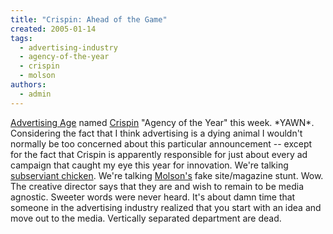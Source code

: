 ```yaml
---
title: "Crispin: Ahead of the Game"
created: 2005-01-14
tags: 
  - advertising-industry
  - agency-of-the-year
  - crispin
  - molson
authors: 
  - admin
---
```


[Advertising Age](http://www.advertisingage.com/) named [Crispin](http://www.cpbmiami.com/) "Agency of the Year" this week. \*YAWN\*. Considering the fact that I think advertising is a dying animal I wouldn't normally be too concerned about this particular announcement -- except for the fact that Crispin is apparently responsible for just about every ad campaign that caught my eye this year for innovation. We're talking [subserviant chicken](http://www.subservientchicken.com/). We're talking [Molson's](http://www.molsonusa.com/) fake site/magazine stunt. Wow. The creative director says that they are and wish to remain to be media agnostic. Sweeter words were never heard. It's about damn time that someone in the advertising industry realized that you start with an idea and move out to the media. Vertically separated department are dead.
